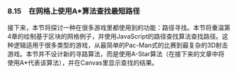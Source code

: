 ### 8.15　在网格上使用A*算法查找最短路径

接下来，本节将探讨一种在很多游戏里都使用到的功能：路径寻找。本节将重温第4章的绘制基于区块的网格例子，并使用JavaScript的路径查找算法查找路径。这种逻辑适用于很多类型的游戏，从最简单的Pac-Man式的比赛到最复杂的3D射击游戏。本节并不设计新的寻路算法，而是使用A-Star算法（在接下来的文章中将使用A*代表该算法），并在Canvas里显示查找的结果。

